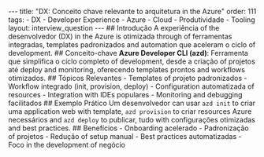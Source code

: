 --- title: "DX: Conceito chave relevante to arquitetura in the Azure" order: 111 tags: - DX - Developer Experience - Azure - Cloud - Produtividade - Tooling layout: interview_question --- ## Introdução A experiência of the desenvolvedor (DX) in the Azure is otimizada through of ferramentas integradas, templates padronizados and automation que aceleram o ciclo of development. ## Conceito-chave **Azure Developer CLI (azd)**: Ferramenta que simplifica o ciclo completo of development, desde a criação of projetos até deploy and monitoring, oferecendo templates prontos and workflows otimizados. ## Tópicos Relevantes - Templates of projeto padronizados - Workflow integrado (init, provision, deploy) - Configuration automatizada of resources - Integration with IDEs populares - Monitoring and debugging facilitados ## Exemplo Prático Um desenvolvedor can usar `azd init` to criar uma application web with template, `azd provision` to criar resources Azure necessários and `azd deploy` to publicar, tudo with configurações otimizadas and best practices. ## Benefícios - Onboarding acelerado - Padronização of projetos - Redução of setup manual - Best practices automatizadas - Foco in the development of negócio